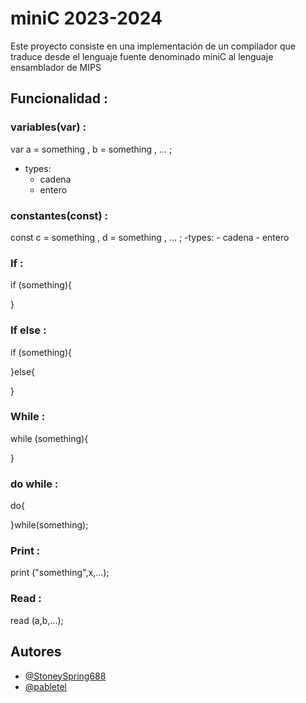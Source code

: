 # miniC 2023-2024

Este proyecto consiste en una implementación de un compilador que traduce desde el lenguaje fuente denominado miniC al lenguaje ensamblador de MIPS

## Funcionalidad :
### variables(var) :
  var a = something , b = something , ... ;
  - types:
    - cadena
    - entero

### constantes(const) :
  const c = something , d = something , ... ;
  -types:
    - cadena
    - entero

### If :
  if (something){
  
  }

### If else :
  if (something){
  
  }else{
  
  }

### While :
  while (something){
  
  }

### do while :
  do{

  }while(something);

### Print :
  print ("something",x,...);

### Read :
  read (a,b,...);

## Autores

- [@StoneySpring688](https://github.com/StoneySpring688)
- [@pabletel](https://github.com/pabletel)
